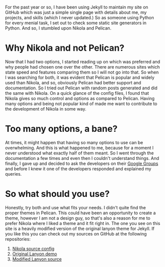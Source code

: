 <!-- 
.. title: Nikola, a new learning experience
.. slug: nikola-a-new-learning-experience
.. date: 2016-05-18 02:25:39 UTC+05:30
.. tags: nikola, python, static, learn, pelican, jekyll
.. category: technical
.. link: 
.. description: Why and how I chose Nikola over Pelican and Jekyll.
.. type: text
-->

For the past year or so, I have been using Jekyll to maintain my site on GitHub which was just a simple single page with details about me, my projects, and skills (which I never updated.) So as someone using Python for every menial task, I set out to check some static site generators in Python. And so, I stumbled upon <!--TEASER_END -->Nikola and Pelican.

# Why Nikola and not Pelican?

Now that I had two options, I started reading up on which was preferred and why people had chosen one over the other. There are numerous sites which state speed and features comparing them so I will not go into that. So when I was searching for both, it was evident that Pelican is popular and widely used than Nikola, and so, obviously Pelican had better support and documentation. So I tried out Pelican with random posts generated and did the same with Nikola. On a quick glance of the config files, I found that Nikola gives so much control and options as compared to Pelican. Having many options and being not popular kind of made me want to contribute to the development of Nikola in some way.

# Too many options, a bane?

At times, it might happen that having so many options to use can be overwhelming. And this is what happened to me, because for a moment I never understood what exactly half of them meant. So I went through the documentation a few times and even then I couldn't understand things. And finally, I gave up and decided to ask the developers on their [Google Groups](https://groups.google.com/forum/#!forum/nikola-discuss) and before I knew it one of the developers responded and explained my queries.

# So what should you use?

Honestly, try both and use what fits your needs. I didn't quite find the proper themes in Pelican. This could have been an opportunity to create a theme, however I am not a design guy, so that's also a reason for me to prefer Nikola where I liked a theme and it fit right in. The one you see on this site is a heavily modified version of the original lanyon theme for Jekyll. If you like this you can check out my sources on GitHub at the following repositories:

1. [Nikola source config](https://github.com/iammrinal0/site_nikola_source)
2. [Original Lanyon demo](http://lanyon.getpoole.com/)
3. [Modified Lanyon source](https://github.com/iammrinal0/lanyon)
